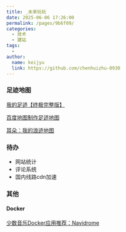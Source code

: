 ```yaml
---
title: _未来玩玩
date: 2025-06-06 17:26:00
permalink: /pages/9b6f09/
categories:
  - 技术
  - 建站
tags:
  - 
author: 
  name: keijyu
  link: https://github.com/chenhuizhu-0930
---
```

### 足迹地图

[我的足迹【终极完整版】](https://h4ck.org.cn/2024/11/18564)

[百度地图制作足迹地图](https://zhoutian.com/242.html)

[耳朵：我的浪迹地图](https://www.edzbe.com/book/diary/20250530.html)

### 待办

- 网站统计
- 评论系统
- 国内线路cdn加速

### 其他

#### Docker

[少数音乐Docker应用推荐：Navidrome](https://xyzbz.cn/archives/1030/)
